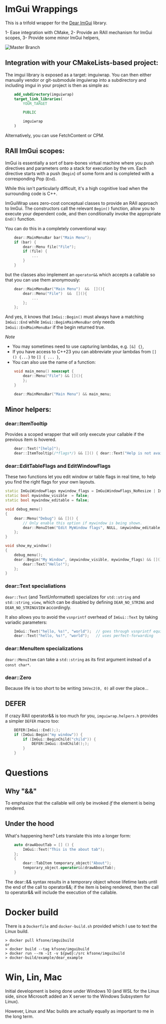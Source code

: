 # ImGui Wrappings

This is a trifold wrapper for the [Dear ImGui](https://github.com/ocornut/imgui) library.

1- Ease integration with CMake,
2- Provide an RAII mechanism for ImGui scopes,
3- Provide some minor ImGui helpers,

![Master Branch](https://github.com/kfsone/imguiwrap/actions/workflows/cmake.yml/badge.svg)

## Integration with your CMakeLists-based project:

The imgui library is exposed as a target: imguiwrap. You can then either manually vendor
or git-submodule imguiwrap into a subdirectory and including imgui in your project is
then as simple as:

```cmake
    add_subdirectory(imguiwrap)
    target_link_libraries(
        YOUR_TARGET

        PUBLIC

        imguiwrap
    )
```

Alternatively, you can use FetchContent or CPM.

## RAII ImGui scopes:

ImGui is essentially a sort of bare-bones virtual machine where you push directives and
parameters onto a stack for execution by the vm. Each directive starts with a push (`Begin`)
of some form and is completed with a corresponding Pop (`End`).

While this isn't particularly difficult, it's a high cognitive load when the surrounding code
is C++.

ImGuiWrap uses zero-cost conceptual classes to provide an RAII approach to ImGui. The constructors
call the relevant `Begin()` function, allow you to execute your dependent code, and then 
conditionally invoke the appropriate `End()` function.

You can do this in a completely conventional way:

```c++
	dear::MainMenuBar bar("Main Menu");
	if (bar) {
		dear::Menu file("File");
		if (file) {
			...
		}
	}
```

but the classes also implement an `operator&&` which accepts a callable so that you can use them
anonymously:

```c++
	dear::MainMenuBar("Main Menu")  &&  [](){
		dear::Menu("File")  &&  [](){
			...
		};
	};
```

And yes, it knows that `ImGui::Begin()` must always have a matching `ImGui::End` while
`ImGui::BeginMainMenuBar` only needs `ImGui::EndMainMenuBar` if the begin returned true.


*Note*
- You may sometimes need to use capturing lambdas, e.g. `[&] {}`,
- If you have access to C++23 you can abbreviate your lambdas from `[] () {...}` to `[] { ... }`,
- You can also use the name of a function:

```c++
	void main_menu() noexcept {
		dear::Menu("File") && [](){
		};
	}

	dear::MainMenuBar("Main Menu") && main_menu;
```

## Minor helpers:

### dear::ItemTooltip

Provides a scoped wrapper that will only execute your callable if the previous item is hovered.

```c++
	dear::Text("[help]");
	dear::ItemTooltip(/*flags*/) && []() { dear::Text("Help is not available"); }
```

### dear::EditTableFlags and EditWindowFlags

These two functions let you edit window or table flags in real time, to help you find
the right flags for your own layouts.

```c++
static ImGuiWindowFlags mywindow_flags = ImGuiWindowFlags_NoResize | ImGuiWindowFlags_AlwaysVerticalScrollbar;
static bool mywindow_visible  = false;
static bool mywindow_editable = false;

void debug_menu()
{
	dear::Menu("Debug") && []() {
		// Only enable this option if mywindow is being shown.
		dear::MenuItem("Edit MyWindow flags", NULL, &mywindow_editable, mywindow_visible));
	};
}

void show_my_window()
{
	debug_menu();
	dear::Begin("My Window", &mywindow_visible, mywindow_flags) && []() {
		dear::Text("Hello!");
	};
}
```

### dear::Text specialiations

`dear::Text` (and TextUnformatted) specializes for `std::string` and `std::string_view`, which
can be disabled by defining `DEAR_NO_STRING` and `DEAR_NO_STRINGVIEW` accordingly.

It also allows you to avoid the `vsnprintf` overhead of `ImGui::Text` by taking variadic
parameters:

```c++
	ImGui::Text("hello, %s!", "world");  // goes through vsnprintf equiv
	dear::Text("hello, %s!", "world");   // uses perfect-forwarding
```

### dear::MenuItem specializations

`dear::MenuItem` can take a `std::string` as its first argument instead of a `const char*`.

### dear::Zero

Because life is too short to be writing `ImVec2(0, 0)` all over the place...

## DEFER

If crazy RAII operator&& is too much for you, `imguiwrap.helpers.h` provides a simpler
`DEFER` macro too:

```cpp
    DEFER(ImGui::End(););
    if (ImGui:Begin("my window")) {
        if (ImGui::BeginChild("child")) {
            DEFER(ImGui::EndChild(););
        }
    }
```

# Questions

## Why "&&"

To emphasize that the callable will only be invoked *if* the element is
being rendered.

## Under the hood

What's happening here? Lets translate this into a longer form:

```cpp
    auto drawAboutTab = [] () {
        ImGui::Text("This is the about tab");
    };
    {
        dear::TabItem temporary_object("About");
        temporary_object.operator&&(drawAboutTab);
    }
```

The dear::&& syntax results in a temporary object whose lifetime lasts until the
end of the call to operator&&; if the item is being rendered, then the call to
operator&& will include the execution of the callable.


# Docker build

There is a `Dockerfile` and `docker-build.sh` provided which I use to text the Linux
build.

	> docker pull kfsone/imguibuild
	or
	> docker build --tag kfsone/imguibuild
	> docker run --rm -it -v ${pwd}:/src kfsone/imguibuild
	> docker-build/example/dear_example

# Win, Lin, Mac

Initial development is being done under Windows 10 (and WSL for the Linux side, since
Microsoft added an X server to the Windows Subsystem for Linux).

However, Linux and Mac builds are actually equally as important to me in the long term.
